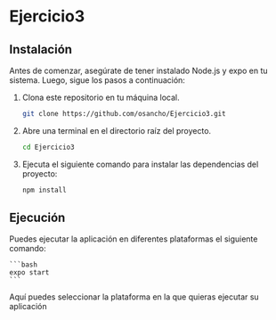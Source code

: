 # Ejercicio3

## Instalación
Antes de comenzar, asegúrate de tener instalado Node.js y expo en tu sistema. Luego, sigue los pasos a continuación:

1. Clona este repositorio en tu máquina local.

   ```bash
   git clone https://github.com/osancho/Ejercicio3.git
    ```
2. Abre una terminal en el directorio raíz del proyecto.
    ```bash
    cd Ejercicio3
    ```
3. Ejecuta el siguiente comando para instalar las dependencias del proyecto:

   ```bash
   npm install
    ```
## Ejecución
Puedes ejecutar la aplicación en diferentes plataformas el siguiente comando:

    ```bash
    expo start
    ```

Aquí puedes seleccionar la plataforma en la que quieras ejecutar su aplicación
